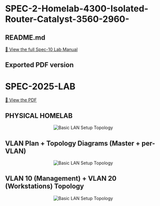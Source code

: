 # SPEC-2-Homelab-4300-Isolated-Router-Catalyst-3560-2960-
## README.md              
[📄 View the full Spec-10 Lab Manual](SPEC10-2025.md)
 ## Exported PDF version 

# SPEC-2025-LAB
[📄 View the PDF](./SPEC-2025-LAB.pdf)


##  PHYSICAL HOMELAB


<p align="center">
  <img src="https://i.postimg.cc/MHwpgcsp/Physical-Homelab.jpg" alt="Basic LAN Setup Topology"/>
</p>



##  VLAN Plan +  Topology Diagrams (Master + per-VLAN)



<p align="center">
  <img src="https://i.postimg.cc/Hs5WtyDN/VLAN-Plan-Topology-Diagrams-Master-per-VLAN-updated.png" alt="Basic LAN Setup Topology"/>
</p>

##   VLAN 10 (Management) + VLAN 20 (Workstations) Topology



<p align="center">
  <img src="https://i.postimg.cc/9M3JZKdX/VLAN-10-VLAN-20-Topology-updated.png" alt="Basic LAN Setup Topology"/>
</p>


